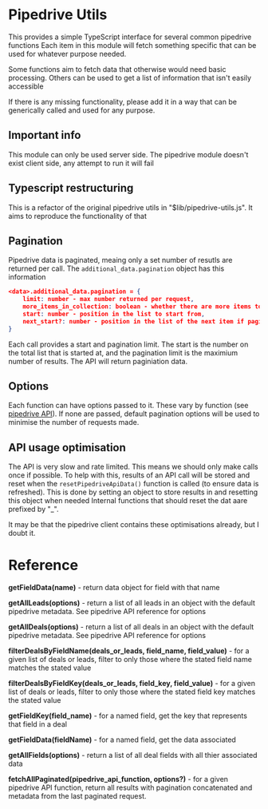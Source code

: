 # Pipedrive Utils
This provides a simple TypeScript interface for several common pipedrive functions
Each item in this module will fetch something specific that can be used for whatever purpose needed.

Some functions aim to fetch data that otherwise would need basic processing. Others can be used to get a list of information that isn't easily accessible

If there is any missing functionality, please add it in a way that can be generically called and used for any purpose.

## Important info
This module can only be used server side. The pipedrive module doesn't exist client side, any attempt to run it will fail

## Typescript restructuring
This is a refactor of the original pipedrive utils in "$lib/pipedrive-utils.js". It aims to reproduce the functionality of that 

## Pagination
Pipedrive data is paginated, meaing only a set number of resutls are returned per call. The `additional_data.pagination` object has this information
``` JSON
<data>.additional_data.pagination = {
    limit: number - max number returned per request,
    more_items_in_collection: boolean - whether there are more items to get,
    start: number - position in the list to start from,
    next_start?: number - position in the list of the next item if paginated
}
```

Each call provides a start and pagination limit. The start is the number on the total list that is started at, and the pagination limit is the maximium number of results. The API will return paginiation data.

## Options
Each function can have options passed to it. These vary by function (see [pipedrive API](https://developers.pipedrive.com/docs/api/v1)). If none are passed, default pagination options will be used to minimise the number of requests made.

## API usage optimisation
The API is very slow and rate limited. This means we should only make calls once if possible. To help with this, results of an API call will be stored and reset when the `resetPipedriveApiData()` function is called (to ensure data is refreshed). This is done by setting an object to store results in and resetting this object when needed
Internal functions that should reset the dat aare prefixed by "_".

It may be that the pipedrive client contains these optimisations already, but I doubt it.

# Reference

**getFieldData(name)** - return data object for field with that name

**getAllLeads(options)** - return a list of all leads in an object with the default pipedrive metadata. See pipedrive API reference for options

**getAllDeals(options)** - return a list of all deals in an object with the default pipedrive metadata. See pipedrive API reference for options

**filterDealsByFieldName(deals_or_leads, field_name, field_value)** - for a given list of deals or leads, filter to only those where the stated field name matches the stated value

**filterDealsByFieldKey(deals_or_leads, field_key, field_value)** - for a given list of deals or leads, filter to only those where the stated field key matches the stated value

**getFieldKey(field_name)** - for a named field, get the key that represents that field in a deal

**getFieldData(fieldName)** - for a named field, get the data associated

**getAllFields(options)** - return a list of all deal fields with all thier associated data

**fetchAllPaginated(pipedrive_api_function, options?)** - for a given pipedrive API function, return all results with pagination concatenated and metadata from the last paginated request. 